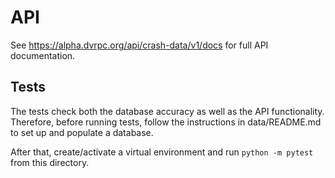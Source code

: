 # API

See https://alpha.dvrpc.org/api/crash-data/v1/docs for full API documentation.

## Tests

The tests check both the database accuracy as well as the API functionality. Therefore, before running tests, follow the instructions in data/README.md to set up and populate a database.

After that, create/activate a virtual environment and run `python -m pytest` from this directory.
